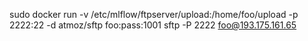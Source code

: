 sudo docker run -v /etc/mlflow/ftpserver/upload:/home/foo/upload -p 2222:22 -d atmoz/sftp foo:pass:1001
sftp -P 2222 foo@193.175.161.65
